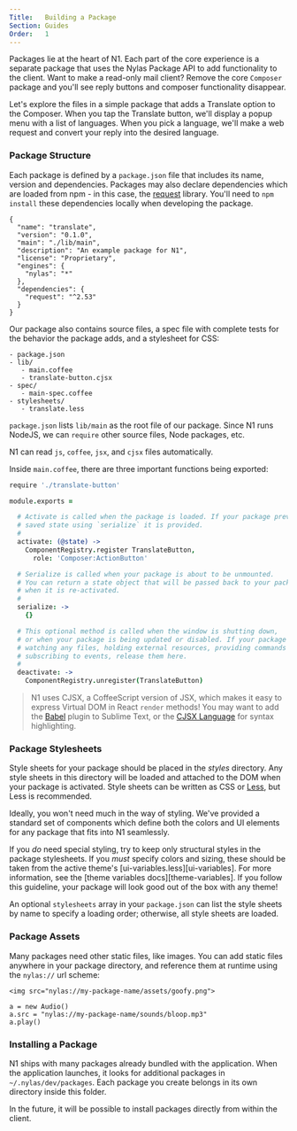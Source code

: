 ```yaml
---
Title:   Building a Package
Section: Guides
Order:   1
---
```


Packages lie at the heart of N1. Each part of the core experience is a separate package that uses the Nylas Package API to add functionality to the client. Want to make a read-only mail client? Remove the core `Composer` package and you'll see reply buttons and composer functionality disappear.

Let's explore the files in a simple package that adds a Translate option to the Composer. When you tap the Translate button, we'll display a popup menu with a list of languages. When you pick a language, we'll make a web request and convert your reply into the desired language.

### Package Structure

Each package is defined by a `package.json` file that includes its name, version and dependencies. Packages may also declare dependencies which are loaded from npm - in this case, the [request](https://github.com/request/request) library. You'll need to `npm install` these dependencies locally when developing the package.

```
{
  "name": "translate",
  "version": "0.1.0",
  "main": "./lib/main",
  "description": "An example package for N1",
  "license": "Proprietary",
  "engines": {
    "nylas": "*"
  },
  "dependencies": {
    "request": "^2.53"
  }
}

```

Our package also contains source files, a spec file with complete tests for the behavior the package adds, and a stylesheet for CSS:

```
- package.json
- lib/
   - main.coffee
   - translate-button.cjsx
- spec/
   - main-spec.coffee
- stylesheets/
   - translate.less
```

`package.json` lists `lib/main` as the root file of our package. Since N1 runs NodeJS, we can `require` other source files, Node packages, etc.

N1 can read `js`, `coffee`, `jsx`, and `cjsx` files automatically.

Inside `main.coffee`, there are three important functions being exported:

```coffee
require './translate-button'

module.exports =

  # Activate is called when the package is loaded. If your package previously
  # saved state using `serialize` it is provided.
  #
  activate: (@state) ->
    ComponentRegistry.register TranslateButton,
      role: 'Composer:ActionButton'

  # Serialize is called when your package is about to be unmounted.
  # You can return a state object that will be passed back to your package
  # when it is re-activated.
  #
  serialize: ->
  	{}

  # This optional method is called when the window is shutting down,
  # or when your package is being updated or disabled. If your package is
  # watching any files, holding external resources, providing commands or
  # subscribing to events, release them here.
  #
  deactivate: ->
    ComponentRegistry.unregister(TranslateButton)
```


> N1 uses CJSX, a CoffeeScript version of JSX, which makes it easy to express Virtual DOM in React `render` methods! You may want to add the [Babel](https://github.com/babel/babel-sublime) plugin to Sublime Text, or the [CJSX Language](https://atom.io/packages/language-cjsx) for syntax highlighting.


### Package Stylesheets

Style sheets for your package should be placed in the _styles_ directory. Any style sheets in this directory will be loaded and attached to the DOM when your package is activated. Style sheets can be written as CSS or [Less](http://lesscss.org/), but Less is recommended.

Ideally, you won't need much in the way of styling. We've provided a standard set of components which define both the colors and UI elements for any package that fits into N1 seamlessly.

If you _do_ need special styling, try to keep only structural styles in the package stylesheets. If you _must_ specify colors and sizing, these should be taken from the active theme's [ui-variables.less][ui-variables]. For more information, see the [theme variables docs][theme-variables]. If you follow this guideline, your package will look good out of the box with any theme!

An optional `stylesheets` array in your `package.json` can list the style sheets by name to specify a loading order; otherwise, all style sheets are loaded.

### Package Assets

Many packages need other static files, like images. You can add static files anywhere in your package directory, and reference them at runtime using the `nylas://` url scheme:

```
<img src="nylas://my-package-name/assets/goofy.png">

a = new Audio()
a.src = "nylas://my-package-name/sounds/bloop.mp3"
a.play()
```

### Installing a Package

N1 ships with many packages already bundled with the application. When the application launches, it looks for additional packages in `~/.nylas/dev/packages`. Each package you create belongs in its own directory inside this folder.

In the future, it will be possible to install packages directly from within the client.
